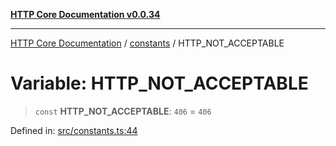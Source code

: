 [**HTTP Core Documentation v0.0.34**](../../README.md)

***

[HTTP Core Documentation](../../modules.md) / [constants](../README.md) / HTTP\_NOT\_ACCEPTABLE

# Variable: HTTP\_NOT\_ACCEPTABLE

> `const` **HTTP\_NOT\_ACCEPTABLE**: `406` = `406`

Defined in: [src/constants.ts:44](https://github.com/stonemjs/http-core/blob/424f80742be298e137f118c0e2e80266a8a78f3c/src/constants.ts#L44)
